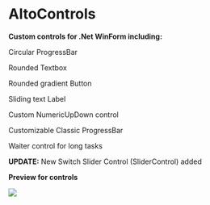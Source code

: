 # AltoControls
<strong>Custom controls for .Net WinForm including:</strong>

Circular ProgressBar

Rounded Textbox

Rounded gradient Button

Sliding text Label

Custom NumericUpDown control

Customizable Classic ProgressBar

Waiter control for long tasks

**UPDATE:** New Switch Slider Control (SliderControl) added

**Preview for controls**

<img src="http://i.imgur.com/9Qsvp7r.png"></img>
